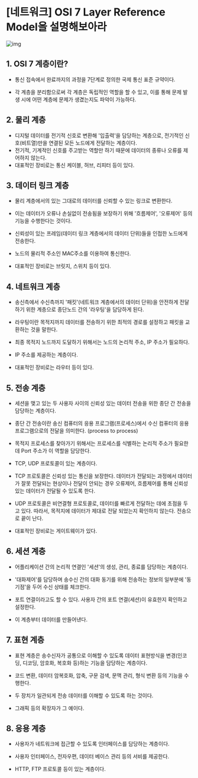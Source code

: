 # [네트워크] OSI 7 Layer Reference Model을 설명해보아라







![img](https://media.vlpt.us/images/dyllis/post/7a6679e2-26e0-4d3e-b792-c866b9012226/%EB%8B%A4%EC%9A%B4%EB%A1%9C%EB%93%9C.png)



## 1. OSI 7 계층이란?

+ 통신 접속에서 완료까지의 과정을 7단계로 정의한 국제 통신 표준 규약이다.

+ 각 계층을 분리함으로써 각 계층은 독립적인 역할을 할 수 있고, 이를 통해 문제 발생 시에 어떤 계층에 문제가 생겼는지도 파악이 가능하다.







## 2. 물리 계층

+ 디지털 데이터를 전기적 신호로 변환해 '입출력'을 담당하는 계층으로, 전기적인 신호(비트열)만을 연결된 모든 노드에게 전달하는 계층이다.
+ 전기적, 기계적인 신호를 주고받는 역할만 하기 때문에 데이터의 종류나 오류를 제어하지 않는다.
+ 대표적인 장비로는 통신 케이블, 허브, 리피터 등이 있다.







## 3. 데이터 링크 계층

+ 물리 계층에서의 있는 그대로의 데이터를 신뢰할 수 있는 링크로 변환한다.
+ 이는 데이터가 오류나 손실없이 전송됨을 보장하기 위해 '흐름제어', '오류제어' 등의 기능을 수행한다는 것이다.
+ 신뢰성이 있는 프레임(데이터 링크 계층에서의 데이터 단위)들을 인접한 노드에게 전송한다.

+ 노드의 물리적 주소인 MAC주소를 이용하여 통신한다.
+ 대표적인 장비로는 브릿지, 스위치 등이 있다.







## 4. 네트워크 계층

+ 송신측에서 수신측까지 '패킷'(네트워크 계층에서의 데이터 단위)을 안전하게 전달하기 위한 계층으로 종단노드 간의 '라우팅'을 담당하게 된다.
+ 라우팅이란 목적지까지 데이터를 전송하기 위한 최적의 경로를 설정하고 패킷을 교환하는 것을 말한다.
+ 최종 목적지 노드까지 도달하기 위해서는 노드의 논리적 주소, IP 주소가 필요하다.
+ IP 주소를 제공하는 계층이다.

+ 대표적인 장비로는 라우터 등이 있다.







## 5. 전송 계층

+ 세션을 맺고 있는 두 사용자 사이의 신뢰성 있는 데이터 전송을 위한 종단 간 전송을 담당하는 계층이다.
+ 종단 간 전송이란 송신 컴퓨터의 응용 프로그램(프로세스)에서 수신 컴퓨터의 응용 프로그램으로의 전달을 의미한다. (process to process)
+ 목적지 프로세스를 찾아가기 위해서는 프로세스를 식별하는 논리적 주소가 필요한데 Port 주소가 이 역할을 담당한다.

+ TCP, UDP 프로토콜이 있는 계층이다.
+ TCP 프로토콜은 신뢰성 있는 통신을 보장한다. 데이터가 전달되는 과정에서 데이터가 잘못 전달되는 현상이나 전달이 안되는 경우 오류제어, 흐름제어를 통해 신뢰성 있는 데이터가 전달될 수 있도록 한다.
+ UDP 프로토콜은 비연결형 프로토콜로, 데이터를 빠르게 전달하는 데에 초점을 두고 있다. 따라서, 목적지에 데이터가 제대로 전달 되었는지 확인하지 않는다. 전송으로 끝이 난다.

+ 대표적인 장비로는 게이트웨이가 있다.







## 6. 세션 계층

+ 어플리케이션 간의 논리적 연결인 '세션'의 생성, 관리, 종료를 담당하는 계층이다.
+ '대화제어'를 담당하며 송수신 간의 대화 동기를 위해 전송하는 정보의 일부분에 '동기점'을 두어 수신 상태를 체크한다.

+ 포트 연결이라고도 할 수 있다. 사용자 간의 포트 연결(세션)이 유효한지 확인하고 설정한다.
+ 이 계층부터 데이터를 만들어낸다.







## 7. 표현 계층

+ 표현 계층은 송수신자가 공통으로 이해할 수 있도록 데이터 표현방식을 변경(인코딩, 디코딩, 암호화, 복호화 등)하는 기능을 담당하는 계층이다.
+ 코드 변환, 데이터 암복호화, 압축, 구문 검색, 문맥 관리, 형식 변환 등의 기능을 수행한다.

+ 두 장치가 일관되게 전송 데이터를 이해할 수 있도록 하는 것이다.

+ 그래픽 등의 확장자가 그 예이다.







## 8. 응용 계층

+ 사용자가 네트워크에 접근할 수 있도록 인터페이스를 담당하는 계층이다.
+ 사용자 인터페이스, 전자우편, 데이터 베이스 관리 등의 서비를 제공한다.

+ HTTP, FTP 프로토콜 등이 있는 계층이다.